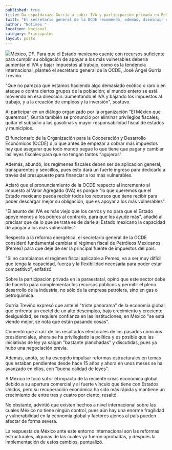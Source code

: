 ```yaml
---
published: true
title: Da espaldarazo Gurría a subir IVA y participación privada en Pemex
twitt: "El secretario general de la OCDE recomendó, además, disminuir el impuesto al trabajo"
author: "Notimex "
location: Nacional
category: Principales
layout: posts
---
```


![](http://i.imgur.com/hXQNkXdm.jpg)México, DF. Para que el Estado mexicano cuente con recursos suficiente para cumplir su obligación de apoyar a los más vulnerables debería aumentar el IVA y bajar impuestos al trabajo, como es la tendencia internacional, planteó el secretario general de la OCDE, José Ángel Gurría Treviño.

"Que no parezca que estamos haciendo algo demasiado exótico o raro o en ataque o contra ciertos grupos de la población; el mundo entero se está moviendo en esa dirección: aumentando el IVA y bajando los impuestos al trabajo, y a la creación de empleos y la inversión", sostuvo.

Al participar en un diálogo organizado por la organización "El México que queremos", Gurría también se pronunció por eliminar privilegios fiscales, quitar el subsidio a las gasolinas y mayor responsabilidad fiscal de estados y municipios.

El funcionario de la Organización para la Cooperación y Desarrollo Económicos (OCDE) dijo que antes de empezar a cobrar más impuestos hay que asegurar que todo mundo pague lo que tiene que pagar y cambiar las leyes fiscales para que no tengan tantos "agujeros".

Además, abundó, los regímenes fiscales deben ser de aplicación general, transparentes y sencillos, pues esto dará un fuerte ingreso para dedicarlo a través del presupuesto para financiar a los más vulnerables.

Aclaró que el pronunciamiento de la OCDE respecto al incremento al Impuesto al Valor Agregado (IVA) es porque "lo que queremos que el Estado mexicano pueda recibir todos los recursos que tiene recibir para poder descargar mejor su obligación, que es apoyar a los más vulnerables".

"El asunto del IVA es más viejo que los cerros y no para que el Estado apoye menos a los pobres al contrario, para que los ayude más", añadió al precisar que de lo que se trata es de darle al Estado mexicano la capacidad de apoyar a los más vulnerables".

Respecto a la reforma energética, el secretario general de la OCDE consideró fundamental cambiar el régimen fiscal de Petróleos Mexicanos (Pemex) para que deje de ser la principal fuente de impuestos del país.

"Si no cambiamos el régimen fiscal aplicable a Pemex, va a ser muy difícil que tenga la capacidad, fuerza y la flexibilidad necesaria para poder estar competitivo", enfatizó.

Sobre la participación privada en la paraestatal, opinó que este sector debe de hacerlo para complementar los recursos públicos y permitir el pleno desarrollo de la industria, no sólo de la empresa petrolera, sino en gas o petroquímica.

Gurría Treviño expresó que ante el "triste panorama" de la economía global, que enfrenta un coctel de un alto desempleo, bajo crecimiento y creciente desigualdad, se requiere confianza en las instituciones; en México "se está viendo mejor, se nota que están pasando cosas".

Comentó que a raíz de los resultados electorales de los pasados comicios presidenciales, ahora se ha privilegiado la política y es posible que las iniciativas de ley ya salgan "bastante planchadas" y discutidas, pues ya hubo una negociación previa.

Además, anotó, se ha escogido impulsar reformas estructurales en temas que estaban pendientes desde hace 15 años y ahora en unos meses se ha avanzado en ellos, con "buena calidad de leyes".

A México le tocó sufrir el impacto de la reciente crisis económica global debido a su apertura comercial y al fuerte vínculo que tiene con Estados Unidos, pero su recuperación económica ha sido más rápida y mantiene un crecimiento de entre tres y cuatro por ciento, resaltó.

No obstante, advirtió que existen hechos a nivel internacional sobre las cuales México no tiene ningún control, pues aún hay una enorme fragilidad y vulnerabilidad en la economía global y factores ajenos al país pueden afectar de forma severa.

La respuesta de México ante este entorno internacional son las reformas estructurales, algunas de las cuales ya fueron aprobadas, y después la implementación de estos cambios, puntualizó.
